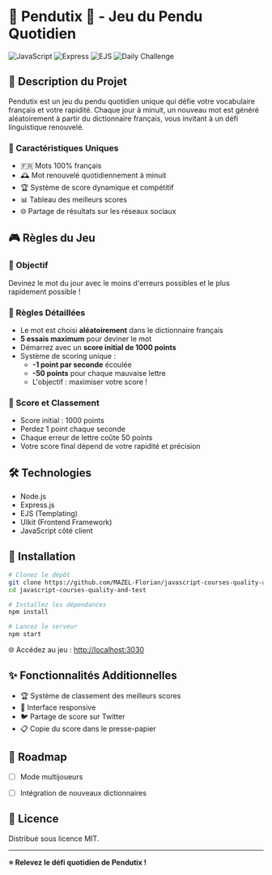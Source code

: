 # 🔎 Pendutix 📜 - Jeu du Pendu Quotidien

![JavaScript](https://img.shields.io/badge/JavaScript-ES6-yellow)
![Express](https://img.shields.io/badge/Express-4.x-green)
![EJS](https://img.shields.io/badge/EJS-Templating-red)
![Daily Challenge](https://img.shields.io/badge/Daily-Challenge-blue)

## 📝 Description du Projet

Pendutix est un jeu du pendu quotidien unique qui défie votre vocabulaire français et votre rapidité. Chaque jour à minuit, un nouveau mot est généré aléatoirement à partir du dictionnaire français, vous invitant à un défi linguistique renouvelé.

### 🎯 Caractéristiques Uniques

- 🇫🇷 Mots 100% français
- 🕰️ Mot renouvelé quotidiennement à minuit
- 🏆 Système de score dynamique et compétitif
- 📊 Tableau des meilleurs scores
- 🌐 Partage de résultats sur les réseaux sociaux

## 🎮 Règles du Jeu

### 🌟 Objectif
Devinez le mot du jour avec le moins d'erreurs possibles et le plus rapidement possible !

### 🎲 Règles Détaillées

- Le mot est choisi **aléatoirement** dans le dictionnaire français
- **5 essais maximum** pour deviner le mot
- Démarrez avec un **score initial de 1000 points**
- Système de scoring unique :
  - **-1 point par seconde** écoulée
  - **-50 points** pour chaque mauvaise lettre
  - L'objectif : maximiser votre score !

### 🏅 Score et Classement

- Score initial : 1000 points
- Perdez 1 point chaque seconde
- Chaque erreur de lettre coûte 50 points
- Votre score final dépend de votre rapidité et précision

## 🛠 Technologies

- Node.js
- Express.js
- EJS (Templating)
- UIkit (Frontend Framework)
- JavaScript côté client

## 🚀 Installation

```bash
# Clonez le dépôt
git clone https://github.com/MAZEL-Florian/javascript-courses-quality-and-test.git
cd javascript-courses-quality-and-test

# Installez les dépendances
npm install

# Lancez le serveur
npm start
```

🌐 Accédez au jeu : [http://localhost:3030](http://localhost:3030)


## ✨ Fonctionnalités Additionnelles

- 🏆 Système de classement des meilleurs scores
- 📱 Interface responsive
- 🐦 Partage de score sur Twitter
- 📋 Copie du score dans le presse-papier

## 🚧 Roadmap

- [ ] Mode multijoueurs
- [ ] Intégration de nouveaux dictionnaires


## 📜 Licence

Distribué sous licence MIT.

---

**⭐ Relevez le défi quotidien de Pendutix !**